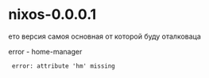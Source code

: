 # nixos-0.0.0.1
ето версия самоя основная от которой буду оталковаца

error - home-manager
```
 error: attribute 'hm' missing
```
